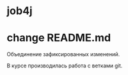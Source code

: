# job4j
# change README.md


Объединение зафиксированных изменений.

В курсе производилась работа с ветками git.